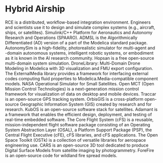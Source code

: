 # Hybrid Airship

RCE is a distributed, workflow-based integration environment. Engineers and scientists use it to design and simulate complex systems (e.g., aircraft, ships, or satellites). Simulink/C++ Platform for Aeronautics and Autonomy Research and Operations (SPAARO). ADMSL is the Algorithmically Differentiated (AD) version of a part of the Modelica standard package. AutonomySim is a high-fidelity, photorealistic simulator for multi-agent and -domain autonomous systems, intelligent robotic systems, or embodiment as it is known in the AI research community. Hopsan is a free open-source multi-domain system simulation. DroneLibrary: Multi-Domain Drone Modeling in Modelica with 3D visualization and FMU export configuration. The ExternalMedia library provides a framework for interfacing external codes computing fluid properties to Modelica.Media-compatible component models. NASA Operational Simulator for Small Satellites. Open MCT (Open Mission Control Technologies) is a next-generation mission control framework for visualization of data on desktop and mobile devices. Traccar is an open-source GPS tracking system. OrbisGIS is a cross-platform open-source Geographic Information System (GIS) created by research and for research. KubOS is an open-source software stack for satellites. Adamant is a framework that enables the efficient design, deployment, and testing of real-time embedded software. The Core Flight System (cFS) is a reusable, mission-independent flight software package consisting of an Operating System Abstraction Layer (OSAL), a Platform Support Package (PSP), the Central Flight Executive (cFE), cFS libraries, and cFS applications. The Open Space Toolkit (OSTk) is a collection of versatile libraries for aerospace engineering use. CARS is an open-source 3D tool dedicated to produce Digital Surface Models from satellite imaging by photogrammetry. ForeFire is an open-source code for wildland fire spread models.